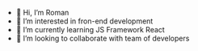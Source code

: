 - 👋 Hi, I’m Roman
- 👀 I’m interested in fron-end development
- 🌱 I’m currently learning JS Framework React
- 💞️ I’m looking to collaborate with team of developers 


<!---
Romari014/Romari014 is a ✨ special ✨ repository because its `README.md` (this file) appears on your GitHub profile.
You can click the Preview link to take a look at your changes.
--->
